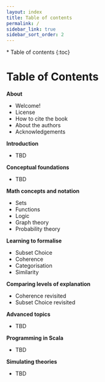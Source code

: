 ```yaml
---
layout: index
title: Table of contents
permalink: /
sidebar_link: true
sidebar_sort_order: 2
---
```


<div id="toc-wrapper" markdown="1">
* Table of contents
{:toc}
</div>

# Table of Contents

**About**
* Welcome!
* License
* How to cite the book
* About the authors
* Acknowledgements

**Introduction**
* TBD

**Conceptual foundations**
* TBD

**Math concepts and notation**
* Sets
* Functions
* Logic
* Graph theory
* Probability theory

**Learning to formalise**
* Subset Choice
* Coherence
* Categorisation
* Similarity

**Comparing levels of explanation**
* Coherence revisited
* Subset Choice revisited

**Advanced topics**
* TBD

**Programming in Scala**
* TBD

**Simulating theories**
* TBD
